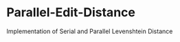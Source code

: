 Parallel-Edit-Distance
======================

Implementation of Serial and Parallel Levenshtein Distance
